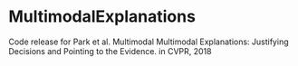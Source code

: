 # MultimodalExplanations
Code release for Park et al. Multimodal Multimodal Explanations: Justifying Decisions and Pointing to the Evidence. in CVPR, 2018

